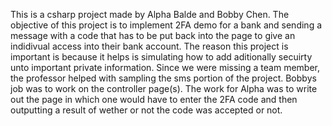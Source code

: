 This is a csharp project made by Alpha Balde and Bobby Chen. The objective of this project is to implement 2FA demo for a bank and sending a message with a code that has to be put back into the page to give an indidivual access into their bank account. The reason this project is important is because it helps is simulating how to add aditionally secuirty unto important private information. Since we were missing a team member, the professor helped with sampling the sms portion of the project. Bobbys job was to work on the controller page(s). The work for Alpha was to write out the page in which one would have to enter the 2FA code and then outputting a result of wether or not the code was accepted or not.
